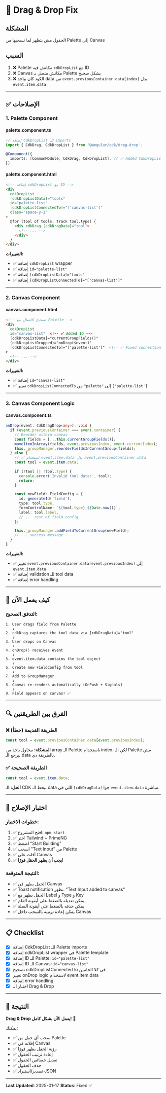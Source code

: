 # 🔧 Drag & Drop Fix

## المشكلة
الحقول مش بتظهر لما نسحبها من Palette إلى Canvas

## السبب
1. ❌ Palette مكانش فيه `cdkDropList` مع ID
2. ❌ Canvas مكانش متصل بـ Palette بشكل صحيح
3. ❌ الكود كان بياخد data من `event.previousContainer.data[index]` بدل `event.item.data`

---

## ✅ الإصلاحات

### 1. Palette Component

#### palette.component.ts
```typescript
// إضافة CdkDropList للـ imports
import { CdkDrag, CdkDropList } from '@angular/cdk/drag-drop';

@Component({
  imports: [CommonModule, CdkDrag, CdkDropList], // ✅ Added CdkDropList
})
```

#### palette.component.html
```html
<!-- إضافة cdkDropList مع ID -->
<div 
  cdkDropList 
  [cdkDropListData]="tools" 
  id="palette-list" 
  [cdkDropListConnectedTo]="['canvas-list']" 
  class="space-y-2"
>
  @for (tool of tools; track tool.type) {
    <div cdkDrag [cdkDragData]="tool">
      <!-- ... -->
    </div>
  }
</div>
```

**التغييرات:**
- ✅ إضافة `cdkDropList` wrapper
- ✅ إضافة `id="palette-list"`
- ✅ إضافة `[cdkDropListData]="tools"`
- ✅ إضافة `[cdkDropListConnectedTo]="['canvas-list']"`

---

### 2. Canvas Component

#### canvas.component.html
```html
<!-- تصحيح الاتصال مع Palette -->
<div
  cdkDropList
  id="canvas-list"  <!-- ✅ Added ID -->
  [cdkDropListData]="currentGroupFields()"
  (cdkDropListDropped)="onDrop($event)"
  [cdkDropListConnectedTo]="['palette-list']"  <!-- ✅ Fixed connection -->
>
  <!-- ... -->
</div>
```

**التغييرات:**
- ✅ إضافة `id="canvas-list"`
- ✅ تغيير `cdkDropListConnectedTo` من `"palette"` إلى `['palette-list']`

---

### 3. Canvas Component Logic

#### canvas.component.ts
```typescript
onDrop(event: CdkDragDrop<any>): void {
  if (event.previousContainer === event.container) {
    // Reorder within canvas
    const fields = [...this.currentGroupFields()];
    moveItemInArray(fields, event.previousIndex, event.currentIndex);
    this._groupManager.reorderFieldsInCurrentGroup(fields);
  } else {
    // ✅ استخدام event.item.data بدل event.previousContainer.data
    const tool = event.item.data;
    
    if (!tool || !tool.type) {
      console.error('Invalid tool data:', tool);
      return;
    }

    const newField: FieldConfig = {
      id: generateId('field'),
      type: tool.type,
      formControlName: `${tool.type}_${Date.now()}`,
      label: tool.label,
      // ... rest of field config
    };

    this._groupManager.addFieldToCurrentGroup(newField);
    // ... success message
  }
}
```

**التغييرات:**
- ✅ تغيير `event.previousContainer.data[event.previousIndex]` إلى `event.item.data`
- ✅ إضافة validation للـ tool data
- ✅ إضافة error handling

---

## 🎯 كيف يعمل الآن

### التدفق الصحيح:
```
1. User drags field from Palette
   ↓
2. cdkDrag captures the tool data via [cdkDragData]="tool"
   ↓
3. User drops on Canvas
   ↓
4. onDrop() receives event
   ↓
5. event.item.data contains the tool object
   ↓
6. Create new FieldConfig from tool
   ↓
7. Add to GroupManager
   ↓
8. Canvas re-renders automatically (OnPush + Signals)
   ↓
9. Field appears on canvas! ✅
```

---

## 🔍 الفرق بين الطريقتين

### ❌ الطريقة القديمة (خطأ)
```typescript
const tool = event.previousContainer.data[event.previousIndex];
```
**المشكلة:** بيحاول ياخد من array الـ Palette باستخدام index، لكن الـ Palette مش بيرجع الـ data بالطريقة دي.

### ✅ الطريقة الصحيحة
```typescript
const tool = event.item.data;
```
**الحل:** الـ CDK بيحط الـ data اللي في `[cdkDragData]` جوا `event.item.data` مباشرة.

---

## 🧪 اختبار الإصلاح

### خطوات الاختبار:
1. ✅ افتح المشروع: `npm start`
2. ✅ اختر Tailwind + PrimeNG
3. ✅ اضغط "Start Building"
4. ✅ اسحب "Text Input" من Palette
5. ✅ أفلت على Canvas
6. ✅ **يجب أن يظهر الحقل فورًا!**

### النتيجة المتوقعة:
- ✅ الحقل يظهر في Canvas
- ✅ Toast notification تظهر: "Text Input added to canvas"
- ✅ الحقل يظهر مع Label و Type و Key
- ✅ يمكن تعديله بالضغط على أيقونة القلم
- ✅ يمكن حذفه بالضغط على أيقونة السلة
- ✅ يمكن إعادة ترتيبه بالسحب داخل Canvas

---

## 📋 Checklist

- [x] إضافة CdkDropList للـ Palette imports
- [x] إضافة cdkDropList wrapper في Palette template
- [x] إضافة ID للـ Palette: `id="palette-list"`
- [x] إضافة ID للـ Canvas: `id="canvas-list"`
- [x] تصحيح cdkDropListConnectedTo في كلا الجانبين
- [x] تغيير onDrop logic لاستخدام event.item.data
- [x] إضافة error handling
- [x] اختبار الـ Drag & Drop

---

## 🎉 النتيجة

**Drag & Drop يعمل الآن بشكل كامل!** 🚀

يمكنك:
- ✅ سحب أي حقل من Palette
- ✅ إفلاته في Canvas
- ✅ رؤية الحقل يظهر فورًا
- ✅ إعادة ترتيب الحقول
- ✅ تعديل خصائص الحقول
- ✅ حذف الحقول
- ✅ تصدير/استيراد JSON

---

**Last Updated**: 2025-01-17
**Status**: Fixed ✅
